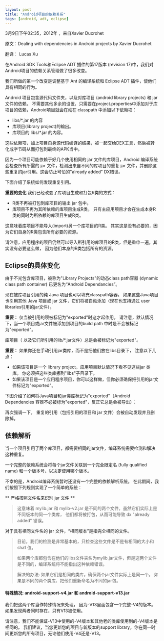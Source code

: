 ```yaml
---
layout: post
title: "Android项目的依赖关系"
tags: [android, adt, eclipse]
---
```


3月9日下午02:35，2012年 ，来自Xavier Ducrohet

原文：Dealing with dependencies in Android projects by Xavier Ducrohet 

翻译： Lucas Xu  

在Android SDK Tools和Eclipse ADT 插件的第17版本 (revision 17)中，我们对Android项目的依赖关系管理做了很多改变。 

我们所做的第一个改变是调整基于 Ant 的编译系统和 Eclipse ADT 插件，使他们具有相同的行为。 

Android 项目包含源代码文件夹，以及对库项目 (android library projects) 和 jar 文件的依赖。 不需要其他多余的设置，只需要在project.properties中添加对于库项目的依赖，Android项目就会在动在 classpath 中添加以下依赖项： 

* libs/*.jar 的内容
* 库项目(library project)的输出。
* 库项目的 libs/*.jar 的内容。

这些依赖项，加上项目自身源代码编译的结果，被一起交给DEX工具，然后被转化成字节码从而打包到最终的APK当中。 

因为一个项目可能依赖于好几个使用相同的 jar 文件的库项目，Android 编译系统会检查所有所需的 jar 文件，检测出来自不同的库项目的重复 jar 文件，并删除这些重复的jar引用。这会防止可怕的"already added" DX错误。 

下面介绍了系统如何发现重复引用。 

**重要的变化** 我们已经改变了库项目生成和打包R类的方式： 

   * R类不再被打包到库项目的输出 jar 包中。
   * 库项目不再为其所依赖的库项目生成R类。 只有主应用项目才会在生成本身R类的同时为所依赖的库项目生成R类。

这意味着库项目不能导入(import)另一个库项目的R类。 其实这是没有必要的，因为它们自身的R类包含所有必要的资源。 

请注意，应用程序的项目仍然可以导入所引用的库项目的R类，但是重申一遍，其实没有必要这么做， 因为他们本身的R类包括所有的资源。 
## Eclipse的具体变化
由于不光包含库项目，被称为"Library Projects"的动态class path容器 (dynamic class path container) 已更名为“Android Dependancies”。 

现在被库项目引用的纯 Java 项目也可以填充classpath容器。 如果这些Java项目也引用其他 Java 项目或 jar 文件，它们将被自动添加（现在也支持通过 user libraries引用的jar文件）。 

**重要：** 仅当被引用的项被标记为"exported"时这才起作用。 请注意，默认情况下，当一个项目或jar文件被添加到项目的build path 中时是不会被标记为"exported"。 

库项目（ 以及它们所引用的lib/*.jar文件）总是会被标记为"exported"。

**重要：** 如果你还在手动引用jar类库，而不是把他们放在libs目录下， 注意以下几点：

   * 如果该项目是一个 library project，应用项目默认情况下看不见这些jar 类库。 你必须把这些类库挪到"libs"子目录下。
   * 如果该项目是一个应用程序项目，你可以这样做，但你必须确保把引用的jar文件标记为"exported"。

下图介绍了如何将Java项目和jar类库标记为"exported"（Android Dependencies 容器不必被标为"exported"，反正它总是会被导出）：


再次强调一下， 重复的引用（包括引用的项目和 jar 文件）会被自动发现并且删除掉。 

## 依赖解析

当一个项目引用了两个库项目，都需要相同的jar文件，编译系统需要检测和解决这种重复。 

一个完整的依赖系统会将每个jar文件关联到一个完全限定名 (fully qualified name) 和一个版本号，以决定使用哪个版本。 

不幸的是，Android编译系统暂时还没有一个完整的依赖解析系统。 在此期间，我们按照下列规则实现了一个简单的系统： 

** 严格按照文件名来识别 jar 文件 **

> 这意味着 mylib.jar 和 mylib-v2.jar 是不同的两个文件，虽然它们实际上是不同版本的同一个类库， 他们都将被打包，从而可能导致 dx "already added" 错误。

对于具有相同文件名的 jar 文件，“相同版本”是指完全相同的文件。 

> 目前，我们的检测是非常基本的，只检查这些文件是不是有相同的大小和sha1 值。
>
> 如果两个库都包含在他们的libs文件夹名为mylib.jar文件，但是这两个文件是不同的，编译系统将不能指出这种依赖错误。
>
> 解决的办法: 如果它们是相同的类库，确保两个jar文件实际上是同一个。 如果是不同的两个类库，把他们重新命名为不同的jar包。

#### 特殊情况: android-support-v4.jar 和 android-support-v13.jar 
我们把这两个库当作特殊情况来处理， 因为-V13里面包含一个完整-V4的版本。 如果发现两者同时存在，只有V13被使用。

请注意，我们不能保证-V13中使用的-V4版本和其他老的类库使用到的-V4版本是相同的。 我们建议，当您更新您的项目与新版本的support library，你在同一时间更新您的所有项目，无论他们使用-V4还是-V13。










